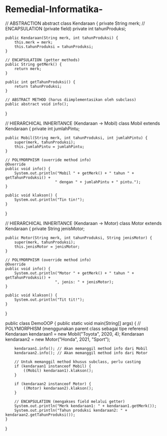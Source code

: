 # Remedial-Informatika-
// ABSTRACTION
abstract class Kendaraan {
    private String merk; // ENCAPSULATION (private field)
    private int tahunProduksi;

    public Kendaraan(String merk, int tahunProduksi) {
        this.merk = merk;
        this.tahunProduksi = tahunProduksi;
    }

    // ENCAPSULATION (getter methods)
    public String getMerk() {
        return merk;
    }

    public int getTahunProduksi() {
        return tahunProduksi;
    }

    // ABSTRACT METHOD (harus diimplementasikan oleh subclass)
    public abstract void info();
}

// HIERARCHICAL INHERITANCE (Kendaraan -> Mobil)
class Mobil extends Kendaraan {
    private int jumlahPintu;

    public Mobil(String merk, int tahunProduksi, int jumlahPintu) {
        super(merk, tahunProduksi);
        this.jumlahPintu = jumlahPintu;
    }

    // POLYMORPHISM (override method info)
    @Override
    public void info() {
        System.out.println("Mobil " + getMerk() + " tahun " + getTahunProduksi() + 
                          " dengan " + jumlahPintu + " pintu.");
    }

    public void klakson() {
        System.out.println("Tin tin!");
    }
}

// HIERARCHICAL INHERITANCE (Kendaraan -> Motor)
class Motor extends Kendaraan {
    private String jenisMotor;

    public Motor(String merk, int tahunProduksi, String jenisMotor) {
        super(merk, tahunProduksi);
        this.jenisMotor = jenisMotor;
    }

    // POLYMORPHISM (override method info)
    @Override
    public void info() {
        System.out.println("Motor " + getMerk() + " tahun " + getTahunProduksi() + 
                          ", jenis: " + jenisMotor);
    }

    public void klakson() {
        System.out.println("Tit tit!");
    }
}

public class DemoOOP {
    public static void main(String[] args) {
        // POLYMORPHISM (menggunakan parent class sebagai tipe referensi)
        Kendaraan kendaraan1 = new Mobil("Toyota", 2020, 4);
        Kendaraan kendaraan2 = new Motor("Honda", 2021, "Sport");
        
        kendaraan1.info(); // Akan memanggil method info dari Mobil
        kendaraan2.info(); // Akan memanggil method info dari Motor
        
        // Untuk memanggil method khusus subclass, perlu casting
        if (kendaraan1 instanceof Mobil) {
            ((Mobil) kendaraan1).klakson();
        }
        
        if (kendaraan2 instanceof Motor) {
            ((Motor) kendaraan2).klakson();
        }
        
        // ENCAPSULATION (mengakses field melalui getter)
        System.out.println("Merk kendaraan1: " + kendaraan1.getMerk());
        System.out.println("Tahun produksi kendaraan2: " + kendaraan2.getTahunProduksi());
    }
}
